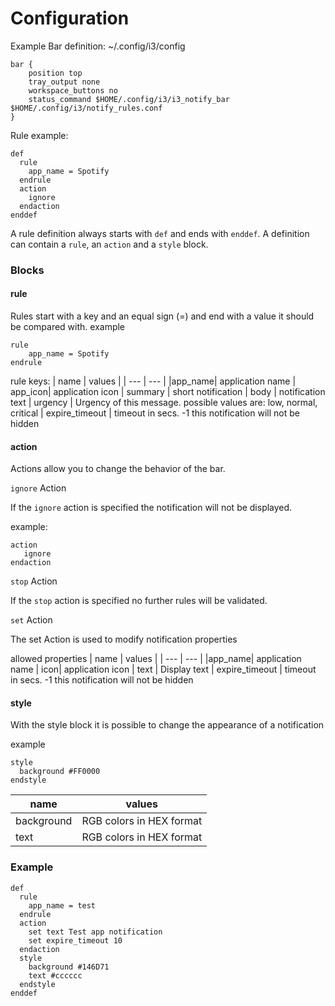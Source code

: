 # Configuration

Example Bar definition:
~/.config/i3/config
```
bar {
    position top
    tray_output none
    workspace_buttons no
    status_command $HOME/.config/i3/i3_notify_bar $HOME/.config/i3/notify_rules.conf
}
```

Rule example:
```
def
  rule
    app_name = Spotify
  endrule
  action
    ignore
  endaction
enddef
```

A rule definition always starts with `def` and ends with `enddef`. A definition can contain a `rule`, an `action` and a `style` block.

### Blocks

#### rule

Rules start with a key and an equal sign (=) and end with a value it should be compared with.
example
```
rule
    app_name = Spotify
endrule
```

rule keys:
| name | values |
| --- | --- |
|app_name| application name |
app_icon| application icon |
summary | short notification |
body | notification text |
urgency | Urgency of this message. possible values are: low, normal, critical |
expire_timeout | timeout in secs. -1 this notification will not be hidden

#### action
Actions allow you to change the behavior of the bar. 

`ignore` Action

If the `ignore` action is specified the notification will not be displayed.

example:
```
action
   ignore
endaction
```

`stop` Action

If the `stop` action is specified no further rules will be validated.

`set` Action

The set Action is used to modify notification properties

allowed properties
| name | values |
| --- | --- |
|app_name| application name |
icon| application icon |
text | Display text |
expire_timeout | timeout in secs. -1 this notification will not be hidden

#### style
With the style block it is possible to change the appearance of a notification

example

```
style
  background #FF0000
endstyle

```

| name | values |
| --- | --- |
| background | RGB colors in HEX format
| text | RGB colors in HEX format

### Example
```
def
  rule
    app_name = test
  endrule
  action
    set text Test app notification
    set expire_timeout 10
  endaction
  style
    background #146D71
    text #cccccc
  endstyle
enddef
```
